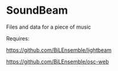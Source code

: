 SoundBeam
=========

Files and data for a piece of music


Requires:

https://github.com/BiLEnsemble/lightbeam

https://github.com/BiLEnsemble/osc-web
